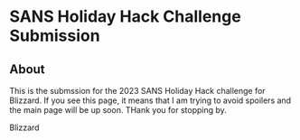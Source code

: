 # SANS Holiday Hack Challenge Submission

## About

This is the submssion for the 2023 SANS Holiday Hack challenge for Blizzard. If you see this page, it means that I am trying to avoid spoilers and the main page will be up soon. THank you for stopping by.

Blizzard

